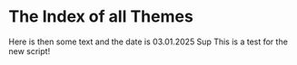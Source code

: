 # The Index of all Themes

Here is then some text and the date is 03.01.2025 
Sup This is a test for the new script!
